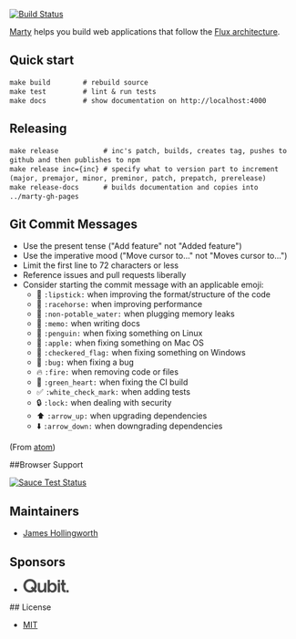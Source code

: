 [![Build Status](https://travis-ci.org/jhollingworth/marty.svg?branch=master)](https://travis-ci.org/jhollingworth/marty)


[Marty](http://martyjs.org) helps you build web applications that follow the [Flux architecture](http://facebook.github.io/flux/docs/overview.html).

## Quick start

```
make build        # rebuild source
make test         # lint & run tests
make docs         # show documentation on http://localhost:4000
```

## Releasing

```
make release           # inc's patch, builds, creates tag, pushes to github and then publishes to npm
make release inc={inc} # specify what to version part to increment (major, premajor, minor, preminor, patch, prepatch, prerelease)
make release-docs      # builds documentation and copies into ../marty-gh-pages
```

## Git Commit Messages

* Use the present tense ("Add feature" not "Added feature")
* Use the imperative mood ("Move cursor to..." not "Moves cursor to...")
* Limit the first line to 72 characters or less
* Reference issues and pull requests liberally
* Consider starting the commit message with an applicable emoji:
    * :lipstick: `:lipstick:` when improving the format/structure of the code
    * :racehorse: `:racehorse:` when improving performance
    * :non-potable_water: `:non-potable_water:` when plugging memory leaks
    * :memo: `:memo:` when writing docs
    * :penguin: `:penguin:` when fixing something on Linux
    * :apple: `:apple:` when fixing something on Mac OS
    * :checkered_flag: `:checkered_flag:` when fixing something on Windows
    * :bug: `:bug:` when fixing a bug
    * :fire: `:fire:` when removing code or files
    * :green_heart: `:green_heart:` when fixing the CI build
    * :white_check_mark: `:white_check_mark:` when adding tests
    * :lock: `:lock:` when dealing with security
    * :arrow_up: `:arrow_up:` when upgrading dependencies
    * :arrow_down: `:arrow_down:` when downgrading dependencies

(From [atom](https://atom.io/docs/latest/contributing#git-commit-messages))

##Browser Support

[![Sauce Test Status](https://saucelabs.com/browser-matrix/jhollingworth.svg)](https://saucelabs.com/u/jhollingworth)


## Maintainers

* [James Hollingworth](http://github.com/jhollingworth)

## Sponsors

* [![Qubit](docs/img/qubit.png)](http://qubitproducts.com)

## License

* [MIT](https://raw.github.com/jhollingworth/marty/master/LICENSE)
